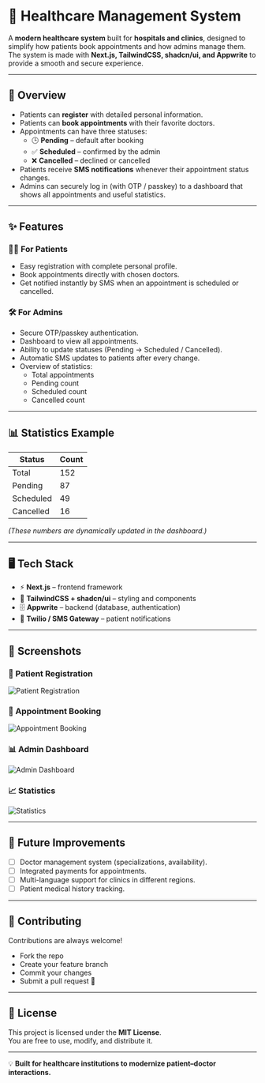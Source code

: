 # 🏥 Healthcare Management System  

A **modern healthcare system** built for **hospitals and clinics**, designed to simplify how patients book appointments and how admins manage them.  
The system is made with **Next.js, TailwindCSS, shadcn/ui, and Appwrite** to provide a smooth and secure experience.  

---

## 🌟 Overview  

- Patients can **register** with detailed personal information.  
- Patients can **book appointments** with their favorite doctors.  
- Appointments can have three statuses:  
  - 🕒 **Pending** – default after booking  
  - ✅ **Scheduled** – confirmed by the admin  
  - ❌ **Cancelled** – declined or cancelled  
- Patients receive **SMS notifications** whenever their appointment status changes.  
- Admins can securely log in (with OTP / passkey) to a dashboard that shows all appointments and useful statistics.  

---

## ✨ Features  

### 👩‍⚕️ For Patients  
- Easy registration with complete personal profile.  
- Book appointments directly with chosen doctors.  
- Get notified instantly by SMS when an appointment is scheduled or cancelled.  

### 🛠️ For Admins  
- Secure OTP/passkey authentication.  
- Dashboard to view all appointments.  
- Ability to update statuses (Pending → Scheduled / Cancelled).  
- Automatic SMS updates to patients after every change.  
- Overview of statistics:  
  - Total appointments  
  - Pending count  
  - Scheduled count  
  - Cancelled count  

---

## 📊 Statistics Example  

| Status     | Count |
|------------|-------|
| Total      | 152   |
| Pending    | 87    |
| Scheduled  | 49    |
| Cancelled  | 16    |

*(These numbers are dynamically updated in the dashboard.)*  

---

## 🖥️ Tech Stack  

- ⚡ **Next.js** – frontend framework  
- 🎨 **TailwindCSS + shadcn/ui** – styling and components  
- 🗄️ **Appwrite** – backend (database, authentication)  
- 📲 **Twilio / SMS Gateway** – patient notifications  

---

## 📸 Screenshots  

### 📝 Patient Registration  
![Patient Registration](./public/screenshots/patient-form.png)  

### 📅 Appointment Booking  
![Appointment Booking](./public/screenshots/appointment-booking.png)  

### 📊 Admin Dashboard  
![Admin Dashboard](./public/screenshots/admin-dashboard.png)  

### 📈 Statistics  
![Statistics](./public/screenshots/statistics.png)  

---

## 🚀 Future Improvements  

- [ ] Doctor management system (specializations, availability).  
- [ ] Integrated payments for appointments.  
- [ ] Multi-language support for clinics in different regions.  
- [ ] Patient medical history tracking.  

---

## 🤝 Contributing  

Contributions are always welcome!  
- Fork the repo  
- Create your feature branch  
- Commit your changes  
- Submit a pull request 🎉  

---

## 📄 License  

This project is licensed under the **MIT License**.  
You are free to use, modify, and distribute it.  

---

💡 **Built for healthcare institutions to modernize patient–doctor interactions.**  

